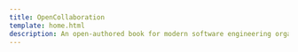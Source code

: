 ```yaml
---
title: OpenCollaboration
template: home.html
description: An open-authored book for modern software engineering organizations. The starting point for advancing our digital market competitiveness.
---
```

